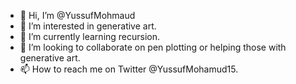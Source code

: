 - 👋 Hi, I’m @YussufMohmaud
- 👀 I’m interested in generative art.
- 🌱 I’m currently learning recursion.
- 💞️ I’m looking to collaborate on pen plotting or helping those with generative art.
- 📫 How to reach me on Twitter @YussufMohamud15.


<!---
YussufMohmaud/YussufMohmaud is a ✨ special ✨ repository because its `README.md` (this file) appears on your GitHub profile.
You can click the Preview link to take a look at your changes.
--->

